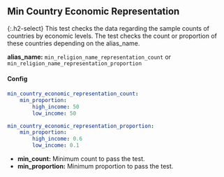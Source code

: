 
## Min Country Economic Representation

<div class="main-docs" markdown="1"><div class="h3-box" markdown="1">

{:.h2-select}
This test checks the data regarding the sample counts of countries by economic levels. The test checks the count or proportion of these countries depending on the alias_name.

**alias_name:** `min_religion_name_representation_count` or `min_religion_name_representation_proportion`


#### Config
```yaml
min_country_economic_representation_count:
    min_proportion: 
        high_income: 50
        low_income: 50

```

```yaml
min_country_economic_representation_proportion:
    min_proportion: 
        high_income: 0.6
        low_income: 0.1
```
- **min_count:** Minimum count to pass the test.
- **min_proportion:** Minimum proportion to pass the test.

<!-- #### Examples -->
